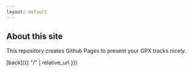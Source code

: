 ```yaml
---
layout: default
---
```


## About this site

This repository creates Github Pages to present your GPX tracks nicely.


[back]({{ "/" | relative_url }})
